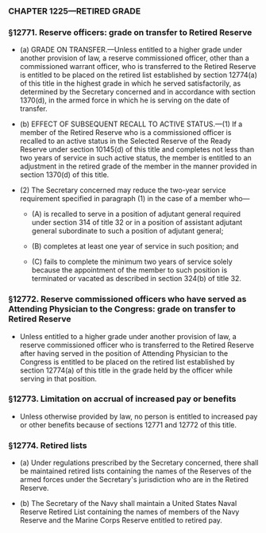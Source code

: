 ### **CHAPTER 1225—RETIRED GRADE**

### §12771. Reserve officers: grade on transfer to Retired Reserve
* (a) GRADE ON TRANSFER.—Unless entitled to a higher grade under another provision of law, a reserve commissioned officer, other than a commissioned warrant officer, who is transferred to the Retired Reserve is entitled to be placed on the retired list established by section 12774(a) of this title in the highest grade in which he served satisfactorily, as determined by the Secretary concerned and in accordance with section 1370(d), in the armed force in which he is serving on the date of transfer.

* (b) EFFECT OF SUBSEQUENT RECALL TO ACTIVE STATUS.—(1) If a member of the Retired Reserve who is a commissioned officer is recalled to an active status in the Selected Reserve of the Ready Reserve under section 10145(d) of this title and completes not less than two years of service in such active status, the member is entitled to an adjustment in the retired grade of the member in the manner provided in section 1370(d) of this title.

* (2) The Secretary concerned may reduce the two-year service requirement specified in paragraph (1) in the case of a member who—

  * (A) is recalled to serve in a position of adjutant general required under section 314 of title 32 or in a position of assistant adjutant general subordinate to such a position of adjutant general;

  * (B) completes at least one year of service in such position; and

  * (C) fails to complete the minimum two years of service solely because the appointment of the member to such position is terminated or vacated as described in section 324(b) of title 32.

### §12772. Reserve commissioned officers who have served as Attending Physician to the Congress: grade on transfer to Retired Reserve
* Unless entitled to a higher grade under another provision of law, a reserve commissioned officer who is transferred to the Retired Reserve after having served in the position of Attending Physician to the Congress is entitled to be placed on the retired list established by section 12774(a) of this title in the grade held by the officer while serving in that position.

### §12773. Limitation on accrual of increased pay or benefits
* Unless otherwise provided by law, no person is entitled to increased pay or other benefits because of sections 12771 and 12772 of this title.

### §12774. Retired lists
* (a) Under regulations prescribed by the Secretary concerned, there shall be maintained retired lists containing the names of the Reserves of the armed forces under the Secretary's jurisdiction who are in the Retired Reserve.

* (b) The Secretary of the Navy shall maintain a United States Naval Reserve Retired List containing the names of members of the Navy Reserve and the Marine Corps Reserve entitled to retired pay.